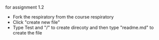 for assignment 1.2

- Fork the respiratory from the course respiratory
- Click "create new file"
- Type Test and "/" to create direcoty and then type "readme.md" to create the file
